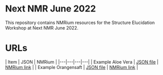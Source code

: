 # Next NMR June 2022

This repository contains NMRium resources for the Structure Elucidation Workshop at Next NMR June 2022.

# URLs

| Item | JSON | NMRium |
|---|---|---|---|
| Example Aloe Vera | [JSON file](https://jliermann.github.io/nextnmr_2022_06/toc1.json) | [NMRium link](https://www.nmrium.org/nmrium#?toc=https://jliermann.github.io/nextnmr_2022_06/toc1.json) |
| Example Orangensaft | [JSON file](https://jliermann.github.io/nextnmr_2022_06/toc2.json) | [NMRium link](https://www.nmrium.org/nmrium#?toc=https://jliermann.github.io/nextnmr_2022_06/toc2.json) |